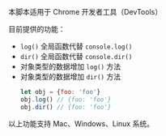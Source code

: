 本脚本适用于 Chrome 开发者工具（DevTools）

目前提供的功能：

- `log()` 全局函数代替 `console.log()`
- `dir()` 全局函数代替 `console.dir()`
- 对象类型的数据增加 `log()` 方法
- 对象类型的数据增加 `dir()` 方法
  ```js
  let obj = {foo: 'foo'}
  obj.log() // {foo: 'foo'}
  obj.dir() // {foo: 'foo'}
  ```

以上功能支持 Mac、Windows、Linux 系统。